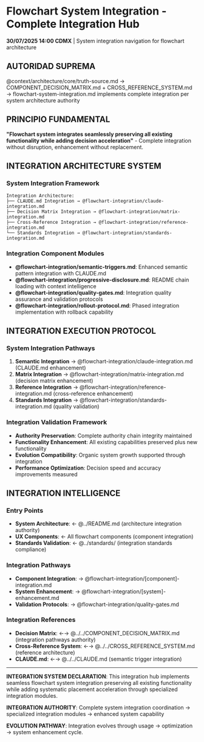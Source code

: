 # Flowchart System Integration - Complete Integration Hub

**30/07/2025 14:00 CDMX** | System integration navigation for flowchart architecture

## AUTORIDAD SUPREMA
@context/architecture/core/truth-source.md → COMPONENT_DECISION_MATRIX.md + CROSS_REFERENCE_SYSTEM.md → flowchart-system-integration.md implements complete integration per system architecture authority

## PRINCIPIO FUNDAMENTAL
**"Flowchart system integrates seamlessly preserving all existing functionality while adding decision acceleration"** - Complete integration without disruption, enhancement without replacement.

## INTEGRATION ARCHITECTURE SYSTEM

### **System Integration Framework**
```
Integration Architecture:
├── CLAUDE.md Integration → @flowchart-integration/claude-integration.md
├── Decision Matrix Integration → @flowchart-integration/matrix-integration.md
├── Cross-Reference Integration → @flowchart-integration/reference-integration.md
└── Standards Integration → @flowchart-integration/standards-integration.md
```

### **Integration Component Modules**
- **@flowchart-integration/semantic-triggers.md**: Enhanced semantic pattern integration with CLAUDE.md
- **@flowchart-integration/progressive-disclosure.md**: README chain loading with context intelligence
- **@flowchart-integration/quality-gates.md**: Integration quality assurance and validation protocols
- **@flowchart-integration/rollout-protocol.md**: Phased integration implementation with rollback capability

## INTEGRATION EXECUTION PROTOCOL

### **System Integration Pathways**
1. **Semantic Integration** → @flowchart-integration/claude-integration.md (CLAUDE.md enhancement)
2. **Matrix Integration** → @flowchart-integration/matrix-integration.md (decision matrix enhancement)
3. **Reference Integration** → @flowchart-integration/reference-integration.md (cross-reference enhancement)
4. **Standards Integration** → @flowchart-integration/standards-integration.md (quality validation)

### **Integration Validation Framework**
- **Authority Preservation**: Complete authority chain integrity maintained
- **Functionality Enhancement**: All existing capabilities preserved plus new functionality
- **Evolution Compatibility**: Organic system growth supported through integration
- **Performance Optimization**: Decision speed and accuracy improvements measured

## INTEGRATION INTELLIGENCE

### **Entry Points**
- **System Architecture**: ← @../README.md (architecture integration authority)
- **UX Components**: ← All flowchart components (component integration)
- **Standards Validation**: ← @../standards/ (integration standards compliance)

### **Integration Pathways**
- **Component Integration**: → @flowchart-integration/[component]-integration.md
- **System Enhancement**: → @flowchart-integration/[system]-enhancement.md
- **Validation Protocols**: → @flowchart-integration/quality-gates.md

### **Integration References**
- **Decision Matrix**: ←→ @../../COMPONENT_DECISION_MATRIX.md (integration pathways authority)
- **Cross-Reference System**: ←→ @../../CROSS_REFERENCE_SYSTEM.md (reference architecture)
- **CLAUDE.md**: ←→ @../../CLAUDE.md (semantic trigger integration)

---

**INTEGRATION SYSTEM DECLARATION**: This integration hub implements seamless flowchart system integration preserving all existing functionality while adding systematic placement acceleration through specialized integration modules.

**INTEGRATION AUTHORITY**: Complete system integration coordination → specialized integration modules → enhanced system capability

**EVOLUTION PATHWAY**: Integration evolves through usage → optimization → system enhancement cycle.